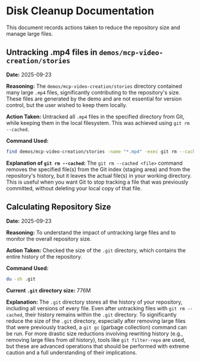 # Disk Cleanup Documentation

This document records actions taken to reduce the repository size and manage large files.

## Untracking .mp4 files in `demos/mcp-video-creation/stories`

**Date:** 2025-09-23

**Reasoning:** The `demos/mcp-video-creation/stories` directory contained many large `.mp4` files, significantly contributing to the repository's size. These files are generated by the demo and are not essential for version control, but the user wished to keep them locally.

**Action Taken:** Untracked all `.mp4` files in the specified directory from Git, while keeping them in the local filesystem. This was achieved using `git rm --cached`.

**Command Used:**
```bash
find demos/mcp-video-creation/stories -name "*.mp4" -exec git rm --cached {} +
```

**Explanation of `git rm --cached`:**
The `git rm --cached <file>` command removes the specified file(s) from the Git index (staging area) and from the repository's history, but it leaves the actual file(s) in your working directory. This is useful when you want Git to stop tracking a file that was previously committed, without deleting your local copy of that file.

## Calculating Repository Size

**Date:** 2025-09-23

**Reasoning:** To understand the impact of untracking large files and to monitor the overall repository size.

**Action Taken:** Checked the size of the `.git` directory, which contains the entire history of the repository.

**Command Used:**
```bash
du -sh .git
```

**Current `.git` directory size:** 776M

**Explanation:**
The `.git` directory stores all the history of your repository, including all versions of every file. Even after untracking files with `git rm --cached`, their history remains within the `.git` directory. To significantly reduce the size of the `.git` directory, especially after removing large files that were previously tracked, a `git gc` (garbage collection) command can be run. For more drastic size reductions involving rewriting history (e.g., removing large files from *all* history), tools like `git filter-repo` are used, but these are advanced operations that should be performed with extreme caution and a full understanding of their implications.

